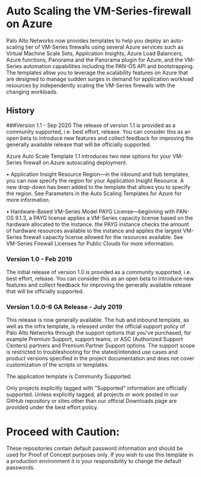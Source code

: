 # Auto Scaling the VM-Series-firewall on Azure

Palo Alto Networks now provides templates to help you deploy an auto-scaling tier of VM-Series firewalls
using several Azure services such as Virtual Machine Scale Sets, Application Insights, Azure Load Balancers,
Azure functions, Panorama and the Panorama plugin for Azure, and the VM-Series automation capabilities
including the PAN-OS API and bootstrapping. The templates allow you to leverage the scalability features
on Azure that are designed to manage sudden surges in demand for application workload resources by
independently scaling the VM-Series firewalls with the changing workloads.

## History
###Version 1.1 - Sep 2020
The release of version 1.1 is provided as a community supported, i.e. best effort, release. You can consider this as an open beta to introduce new features and collect feedback for improving the generally available release that will be officially supported.

Azure Auto Scale Template 1.1 introduces two new options for your VM-Series firewall on Azure autoscaling deployment.


• Application Insight Resource Region—in the inbound and hub templates, you can now specify the region for your Application Insight Resource. A new drop-down has been added to the template that allows you to specify the region. See Parameters in the Auto Scaling Templates for Azure for more information.

• Hardware-Based VM-Series Model PAYG License—beginning with PAN-OS 9.1.3, a PAYG license applies a VM-Series capacity license based on the hardware allocated to the instance. the PAYG instance checks the amount of hardware resources available to the instance and applies the largest VM-Series firewall capacity license allowed for the resources available. See VM-Series Firewall Licenses for Public Clouds for more information.



### Version 1.0 - Feb 2019  
The initial release of version 1.0 is provided as a community supported, i.e. best effort, release. You can consider this as an open beta to introduce new features and collect feedback for improving the generally available release that will be officially supported.

### Version 1.0.0-6 GA Release - July 2019
This release is now generally available. The hub and inbound template, as well as the infra template, is released under the official support policy of Palo Alto Networks through the support options that you've purchased, for example Premium Support, support teams, or ASC (Authorized Support Centers) partners and Premium Partner Support options. The support scope is restricted to troubleshooting for the stated/intended use cases and product versions specified in the project documentation and does not cover customization of the scripts or templates.

The application template is Community Supported.

Only projects explicitly tagged with "Supported" information are officially supported. Unless explicitly tagged, all projects or work posted in our GitHub repository or sites other than our official Downloads page are provided under the best effort policy.


# Proceed with Caution: 
These repositories contain default password information and should be used for Proof of Concept purposes only. If you wish to use this template in a production environment it is your responsibility to change the default passwords. 
